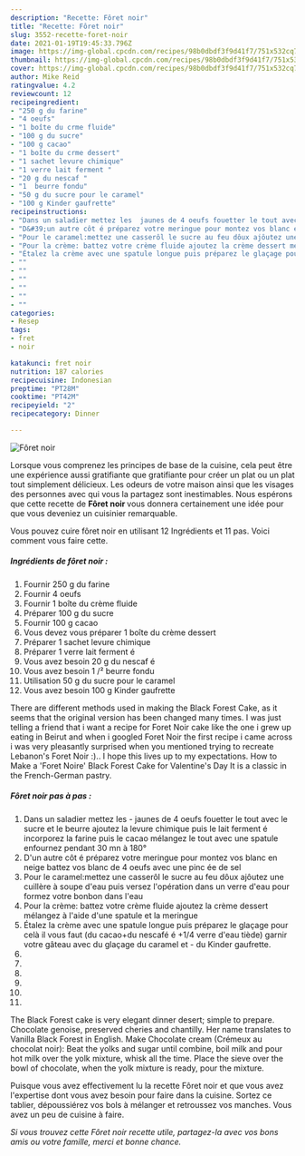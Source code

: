 ```yaml
---
description: "Recette: Fôret noir"
title: "Recette: Fôret noir"
slug: 3552-recette-foret-noir
date: 2021-01-19T19:45:33.796Z
image: https://img-global.cpcdn.com/recipes/98b0dbdf3f9d41f7/751x532cq70/foret-noir-photo-principale-de-la-recette.jpg
thumbnail: https://img-global.cpcdn.com/recipes/98b0dbdf3f9d41f7/751x532cq70/foret-noir-photo-principale-de-la-recette.jpg
cover: https://img-global.cpcdn.com/recipes/98b0dbdf3f9d41f7/751x532cq70/foret-noir-photo-principale-de-la-recette.jpg
author: Mike Reid
ratingvalue: 4.2
reviewcount: 12
recipeingredient:
- "250 g du farine"
- "4 oeufs"
- "1 boîte du crme fluide"
- "100 g du sucre"
- "100 g cacao"
- "1 boîte du crme dessert"
- "1 sachet levure chimique"
- "1 verre lait ferment "
- "20 g du nescaf "
- "1  beurre fondu"
- "50 g du sucre pour le caramel"
- "100 g Kinder gaufrette"
recipeinstructions:
- "Dans un saladier mettez les  jaunes de 4 oeufs fouetter le tout avec le sucre et le beurre ajoutez la levure chimique puis le lait ferment é incorporez la farine puis le cacao mélangez le tout avec une spatule enfournez pendant 30 mn à 180°"
- "D&#39;un autre côt é préparez votre meringue pour montez vos blanc en neige battez vos blanc de 4 oeufs avec une pinc ée de sel"
- "Pour le caramel:mettez une casserôl le sucre au feu dôux ajôutez une cuillère à soupe d&#39;eau puis versez l&#39;opération dans un verre d&#39;eau pour formez votre bonbon dans l&#39;eau"
- "Pour la crème: battez votre crème fluide ajoutez la crème dessert mélangez à l&#39;aide d&#39;une spatule et la meringue"
- "Étalez la crème avec une spatule longue puis préparez le glaçage pour celà il vous faut (du cacao+du nescafé é +1/4 verre d&#39;eau tiède) garnir votre gâteau avec du glaçage du caramel et  du Kinder gaufrette."
- ""
- ""
- ""
- ""
- ""
- ""
categories:
- Resep
tags:
- fret
- noir

katakunci: fret noir 
nutrition: 187 calories
recipecuisine: Indonesian
preptime: "PT28M"
cooktime: "PT42M"
recipeyield: "2"
recipecategory: Dinner

---
```



![Fôret noir](https://img-global.cpcdn.com/recipes/98b0dbdf3f9d41f7/751x532cq70/foret-noir-photo-principale-de-la-recette.jpg)

Lorsque vous comprenez les principes de base de la cuisine, cela peut être une expérience aussi gratifiante que gratifiante pour créer un plat ou un plat tout simplement délicieux. Les odeurs de votre maison ainsi que les visages des personnes avec qui vous la partagez sont inestimables. Nous espérons que cette recette de <strong> Fôret noir </strong> vous donnera certainement une idée pour que vous deveniez un cuisinier remarquable.

<!--inarticleads1-->

Vous pouvez cuire fôret noir en utilisant 12 Ingrédients et 11 pas. Voici comment vous faire cette.

##### Ingrédients de fôret noir :

1. Fournir 250 g du farine
1. Fournir 4 oeufs
1. Fournir 1 boîte du crème fluide
1. Préparer 100 g du sucre
1. Fournir 100 g cacao
1. Vous devez vous préparer 1 boîte du crème dessert
1. Préparer 1 sachet levure chimique
1. Préparer 1 verre lait ferment é
1. Vous avez besoin 20 g du nescaf é
1. Vous avez besoin 1 /² beurre fondu
1. Utilisation 50 g du sucre pour le caramel
1. Vous avez besoin 100 g Kinder gaufrette


There are different methods used in making the Black Forest Cake, as it seems that the original version has been changed many times. I was just telling a friend that i want a recipe for Foret Noir cake like the one i grew up eating in Beirut and when i googled Foret Noir the first recipe i came across i was very pleasantly surprised when you mentioned trying to recreate Lebanon&#39;s Foret Noir :).. I hope this lives up to my expectations. How to Make a &#39;Foret Noire&#39; Black Forest Cake for Valentine&#39;s Day It is a classic in the French-German pastry. 

<!--inarticleads2-->

##### Fôret noir pas à pas :

1. Dans un saladier mettez les  - jaunes de 4 oeufs fouetter le tout avec le sucre et le beurre ajoutez la levure chimique puis le lait ferment é incorporez la farine puis le cacao mélangez le tout avec une spatule enfournez pendant 30 mn à 180°
1. D&#39;un autre côt é préparez votre meringue pour montez vos blanc en neige battez vos blanc de 4 oeufs avec une pinc ée de sel
1. Pour le caramel:mettez une casserôl le sucre au feu dôux ajôutez une cuillère à soupe d&#39;eau puis versez l&#39;opération dans un verre d&#39;eau pour formez votre bonbon dans l&#39;eau
1. Pour la crème: battez votre crème fluide ajoutez la crème dessert mélangez à l&#39;aide d&#39;une spatule et la meringue
1. Étalez la crème avec une spatule longue puis préparez le glaçage pour celà il vous faut (du cacao+du nescafé é +1/4 verre d&#39;eau tiède) garnir votre gâteau avec du glaçage du caramel et  - du Kinder gaufrette.
1. 
1. 
1. 
1. 
1. 
1. 


The Black Forest cake is very elegant dinner desert; simple to prepare. Chocolate genoise, preserved cheries and chantilly. Her name translates to Vanilla Black Forest in English. Make Chocolate cream (Crémeux au chocolat noir): Beat the yolks and sugar until combine, boil milk and pour hot milk over the yolk mixture, whisk all the time. Place the sieve over the bowl of chocolate, when the yolk mixture is ready, pour the mixture. 

<!--inarticleads1-->

<p>
Puisque vous avez effectivement lu la recette Fôret noir et que vous avez l'expertise dont vous avez besoin pour faire dans la cuisine. Sortez ce tablier, dépoussiérez vos bols à mélanger et retroussez vos manches. Vous avez un peu de cuisine à faire.
</p>

<p>
<i>Si vous trouvez cette Fôret noir recette utile, partagez-la avec vos bons amis ou votre famille, merci et bonne chance.</i>
</p>
